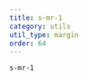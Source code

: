 ```yaml
---
title: s-mr-1
category: utils
util_type: margin
order: 64
---
```

<div class="s-mr-1">
  <code>s-mr-1</code>
</div>
